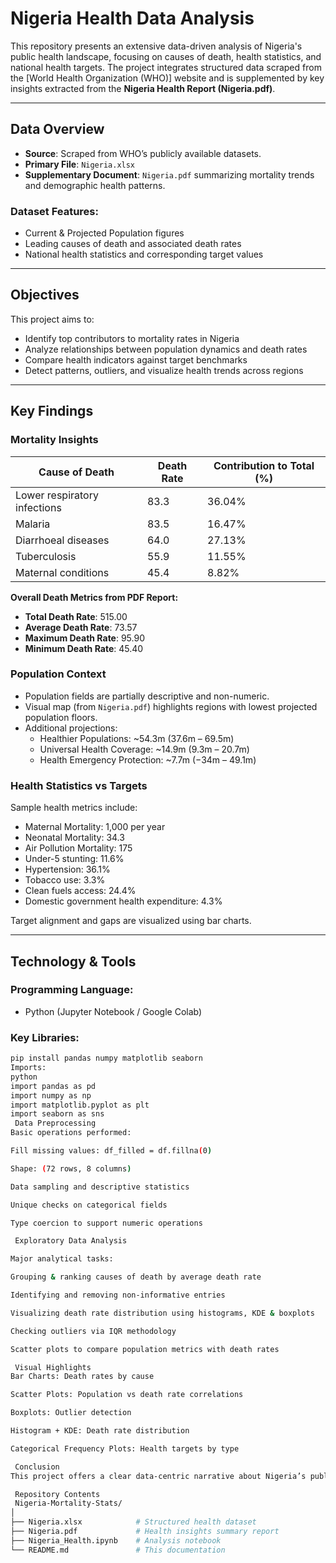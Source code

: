 # Nigeria Health Data Analysis

This repository presents an extensive data-driven analysis of Nigeria's public health landscape, focusing on causes of death, health statistics, and national health targets. The project integrates structured data scraped from the [World Health Organization (WHO)] website and is supplemented by key insights extracted from the **Nigeria Health Report (Nigeria.pdf)**.

---

## Data Overview

- **Source**: Scraped from WHO’s publicly available datasets.
- **Primary File**: `Nigeria.xlsx`
- **Supplementary Document**: `Nigeria.pdf` summarizing mortality trends and demographic health patterns.

### Dataset Features:
- Current & Projected Population figures
- Leading causes of death and associated death rates
- National health statistics and corresponding target values

---

## Objectives

This project aims to:
- Identify top contributors to mortality rates in Nigeria
- Analyze relationships between population dynamics and death rates
- Compare health indicators against target benchmarks
- Detect patterns, outliers, and visualize health trends across regions

---

## Key Findings

### Mortality Insights

| Cause of Death                  | Death Rate | Contribution to Total (%) |
|--------------------------------|------------|----------------------------|
| Lower respiratory infections   | 83.3       | 36.04%                     |
| Malaria                        | 83.5       | 16.47%                     |
| Diarrhoeal diseases            | 64.0       | 27.13%                     |
| Tuberculosis                   | 55.9       | 11.55%                     |
| Maternal conditions            | 45.4       | 8.82%                      |

**Overall Death Metrics from PDF Report:**

- **Total Death Rate**: 515.00  
- **Average Death Rate**: 73.57  
- **Maximum Death Rate**: 95.90  
- **Minimum Death Rate**: 45.40  

### Population Context

- Population fields are partially descriptive and non-numeric.
- Visual map (from `Nigeria.pdf`) highlights regions with lowest projected population floors.
- Additional projections:
  - Healthier Populations: ~54.3m (37.6m – 69.5m)
  - Universal Health Coverage: ~14.9m (9.3m – 20.7m)
  - Health Emergency Protection: ~7.7m (−34m – 49.1m)

### Health Statistics vs Targets

Sample health metrics include:
- Maternal Mortality: 1,000 per year
- Neonatal Mortality: 34.3
- Air Pollution Mortality: 175
- Under-5 stunting: 11.6%
- Hypertension: 36.1%
- Tobacco use: 3.3%
- Clean fuels access: 24.4%
- Domestic government health expenditure: 4.3%

Target alignment and gaps are visualized using bar charts.

---

## Technology & Tools

### Programming Language:
- Python (Jupyter Notebook / Google Colab)

### Key Libraries:
```bash
pip install pandas numpy matplotlib seaborn
Imports:
python
import pandas as pd
import numpy as np
import matplotlib.pyplot as plt
import seaborn as sns
 Data Preprocessing
Basic operations performed:

Fill missing values: df_filled = df.fillna(0)

Shape: (72 rows, 8 columns)

Data sampling and descriptive statistics

Unique checks on categorical fields

Type coercion to support numeric operations

 Exploratory Data Analysis

Major analytical tasks:

Grouping & ranking causes of death by average death rate

Identifying and removing non-informative entries

Visualizing death rate distribution using histograms, KDE & boxplots

Checking outliers via IQR methodology

Scatter plots to compare population metrics with death rates

 Visual Highlights
Bar Charts: Death rates by cause

Scatter Plots: Population vs death rate correlations

Boxplots: Outlier detection

Histogram + KDE: Death rate distribution

Categorical Frequency Plots: Health targets by type

 Conclusion
This project offers a clear data-centric narrative about Nigeria’s public health trends and challenges. It surfaces critical insights on preventable mortality, healthcare access, and government health priorities. The fusion of scraped numerical data and descriptive health report enhances the depth and reliability of findings, providing stakeholders, students, and policymakers with actionable information.

 Repository Contents
 Nigeria-Mortality-Stats/
│
├── Nigeria.xlsx            # Structured health dataset
├── Nigeria.pdf             # Health insights summary report
├── Nigeria_Health.ipynb    # Analysis notebook
└── README.md               # This documentation

